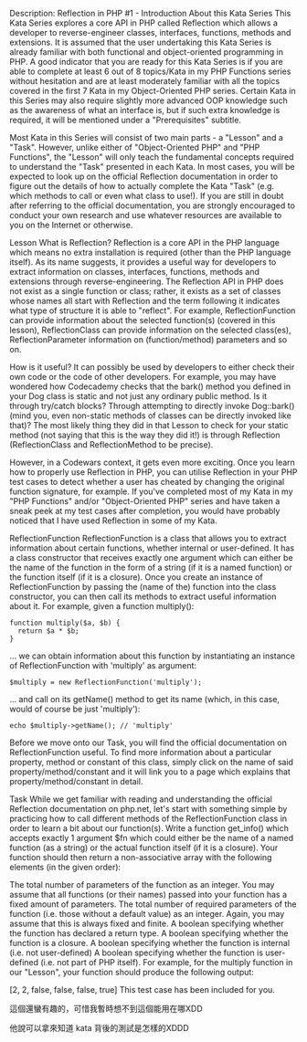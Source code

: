 Description:
Reflection in PHP #1 - Introduction
About this Kata Series
This Kata Series explores a core API in PHP called Reflection which allows a developer to reverse-engineer classes, interfaces, functions, methods and extensions. It is assumed that the user undertaking this Kata Series is already familiar with both functional and object-oriented programming in PHP. A good indicator that you are ready for this Kata Series is if you are able to complete at least 6 out of 8 topics/Kata in my PHP Functions series without hesitation and are at least moderately familiar with all the topics covered in the first 7 Kata in my Object-Oriented PHP series. Certain Kata in this Series may also require slightly more advanced OOP knowledge such as the awareness of what an interface is, but if such extra knowledge is required, it will be mentioned under a "Prerequisites" subtitle.

Most Kata in this Series will consist of two main parts - a "Lesson" and a "Task". However, unlike either of "Object-Oriented PHP" and "PHP Functions", the "Lesson" will only teach the fundamental concepts required to understand the "Task" presented in each Kata. In most cases, you will be expected to look up on the official Reflection documentation in order to figure out the details of how to actually complete the Kata "Task" (e.g. which methods to call or even what class to use!). If you are still in doubt after referring to the official documentation, you are strongly encouraged to conduct your own research and use whatever resources are available to you on the Internet or otherwise.

Lesson
What is Reflection?
Reflection is a core API in the PHP language which means no extra installation is required (other than the PHP language itself). As its name suggests, it provides a useful way for developers to extract information on classes, interfaces, functions, methods and extensions through reverse-engineering. The Reflection API in PHP does not exist as a single function or class; rather, it exists as a set of classes whose names all start with Reflection and the term following it indicates what type of structure it is able to "reflect". For example, ReflectionFunction can provide information about the selected function(s) (covered in this lesson), ReflectionClass can provide information on the selected class(es), ReflectionParameter information on (function/method) parameters and so on.

How is it useful?
It can possibly be used by developers to either check their own code or the code of other developers. For example, you may have wondered how Codecademy checks that the bark() method you defined in your Dog class is static and not just any ordinary public method. Is it through try/catch blocks? Through attempting to directly invoke Dog::bark() (mind you, even non-static methods of classes can be directly invoked like that)? The most likely thing they did in that Lesson to check for your static method (not saying that this is the way they did it!) is through Reflection (ReflectionClass and ReflectionMethod to be precise).

However, in a Codewars context, it gets even more exciting. Once you learn how to properly use Reflection in PHP, you can utilise Reflection in your PHP test cases to detect whether a user has cheated by changing the original function signature, for example. If you've completed most of my Kata in my "PHP Functions" and/or "Object-Oriented PHP" series and have taken a sneak peek at my test cases after completion, you would have probably noticed that I have used Reflection in some of my Kata.

ReflectionFunction
ReflectionFunction is a class that allows you to extract information about certain functions, whether internal or user-defined. It has a class constructor that receives exactly one argument which can either be the name of the function in the form of a string (if it is a named function) or the function itself (if it is a closure). Once you create an instance of ReflectionFunction by passing the (name of the) function into the class constructor, you can then call its methods to extract useful information about it. For example, given a function multiply():
```
function multiply($a, $b) {
  return $a * $b;
}
```
... we can obtain information about this function by instantiating an instance of ReflectionFunction with 'multiply' as argument:
```
$multiply = new ReflectionFunction('multiply');
```
... and call on its getName() method to get its name (which, in this case, would of course be just 'multiply'):
```
echo $multiply->getName(); // 'multiply'
```
Before we move onto our Task, you will find the official documentation on ReflectionFunction useful. To find more information about a particular property, method or constant of this class, simply click on the name of said property/method/constant and it will link you to a page which explains that property/method/constant in detail.

Task
While we get familiar with reading and understanding the official Reflection documentation on php.net, let's start with something simple by practicing how to call different methods of the ReflectionFunction class in order to learn a bit about our function(s). Write a function get_info() which accepts exactly 1 argument $fn which could either be the name of a named function (as a string) or the actual function itself (if it is a closure). Your function should then return a non-associative array with the following elements (in the given order):

The total number of parameters of the function as an integer. You may assume that all functions (or their names) passed into your function has a fixed amount of parameters.
The total number of required parameters of the function (i.e. those without a default value) as an integer. Again, you may assume that this is always fixed and finite.
A boolean specifying whether the function has declared a return type.
A boolean specifying whether the function is a closure.
A boolean specifying whether the function is internal (i.e. not user-defined)
A boolean specifying whether the function is user-defined (i.e. not part of PHP itself).
For example, for the multiply function in our "Lesson", your function should produce the following output:

[2, 2, false, false, false, true]
This test case has been included for you.

這個還蠻有趣的，可惜我暫時想不到這個能用在哪XDD

他說可以拿來知道 kata 背後的測試是怎樣的XDDD